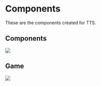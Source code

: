 # Components

These are the components created for TTS.

## Components
<img src="../../img/components/components-v3.png"/>

## Game
<img src="../../img/components/game-v3.png"/>
